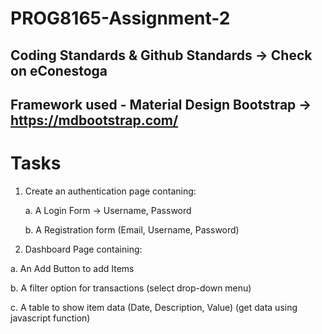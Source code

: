 # PROG8165-Assignment-2

## Coding Standards & Github Standards -> Check on eConestoga

## Framework used - Material Design Bootstrap -> https://mdbootstrap.com/

# Tasks

1. Create an authentication page contaning:

    a. A Login Form -> Username, Password
    
    b. A Registration form (Email, Username, Password)
    
    
2. Dashboard Page containing:

  a. An Add Button to add Items
  
  b. A filter option for transactions (select drop-down menu)
  
  c. A table to show item data (Date, Description, Value) (get data using javascript function)
